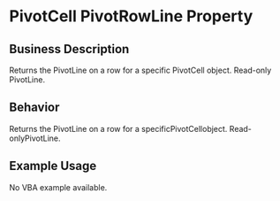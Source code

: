# PivotCell PivotRowLine Property

## Business Description
Returns the PivotLine on a row for a specific PivotCell object. Read-only PivotLine.

## Behavior
Returns the PivotLine on a row for  a specificPivotCellobject. Read-onlyPivotLine.

## Example Usage
No VBA example available.